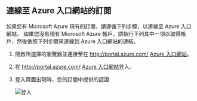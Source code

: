 
<!--
includes/sql-database-include-getting-started-v12portal-gettings-an-account.md

Latest Freshness check:  2016-04-11 , carlrab.

As of circa 2016-04-11, the following topics might include this include:
articles/sql-database/sql-database-get-started-tutorial.md

## Connecting to the Azure Portal with a subscription

-->
## <a name="connecting-to-the-azure-portal-with-a-subscription"></a>連線至 Azure 入口網站的訂閱

如果您有 Microsoft Azure 現有的訂閱，請遵循下列步驟，以連線至 Azure 入口網站。 如果您沒有現有 Microsoft Azure 帳戶，請執行下列其中一項以取得帳戶，然後依照下列步驟來連線到 Azure 入口網站的連結。

1. 開啟所選擇的瀏覽器並連接至在 http://portal.azure.com/ [Azure 入口網站](https://portal.azure.com/)。

1. 在 http://portal.azure.com/ [Azure 入口網站](https://portal.azure.com/)登入。

2. 登入頁面出現時，您的訂閱中提供的認證

   ![登入][1]

<!-- Image references. -->

[1]: ./media/sql-database-getting-started-tutorial/login.png




<!--

-->
